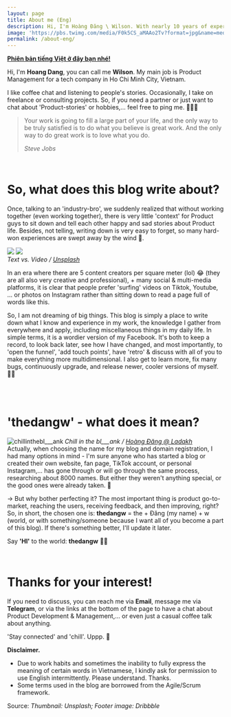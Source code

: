 ```yaml
---
layout: page
title: About me (Eng)
description: Hi, I'm Hoàng Đăng \ Wilson. With nearly 10 years of experience in the field, I’m a proud Product-lover, aim to create a top-of-mind product for Vietnamese people. 🇻🇳
image: 'https://pbs.twimg.com/media/F0k5CS_aMAAo2Tv?format=jpg&name=medium'
permalink: /about-eng/
---
```


**[Phiên bản tiếng Việt ở đây bạn nhé!](/about)**

Hi, I'm **Hoang Dang**, you can call me **Wilson**. My main job is Product Management for a tech company in Ho Chi Minh City, Vietnam.

I like coffee chat and listening to people's stories. Occasionally, I take on freelance or consulting projects. So, if you need a partner or just want to chat about 'Product-stories' or hobbies,... feel free to ping me. 👨🏻‍💻 

> Your work is going to fill a large part of your life, and the only way to be truly satisfied is to do what you believe is great work. And the only way to do great work is to love what you do.
>
> <cite>Steve Jobs</cite>
<br>
  
# __So, what does this blog write about?__

Once, talking to an 'industry-bro', we suddenly realized that without working together (even working together), there is very little 'context' for Product guys to sit down and tell each other happy and sad stories about Product life. Besides, not telling, writing down is very easy to forget, so many hard-won experiences are swept away by the wind 🍃.

<div class="gallery-box">
    <div class="gallery">
      <img src="https://pbs.twimg.com/media/FsaNA3MakAAH8Fi?format=jpg&name=medium" loading="lazy" class="lightense-target">
      <img src="https://pbs.twimg.com/media/FsaNA3QaAAEOgL8?format=jpg&name=medium" loading="lazy" class="lightense-target">
    </div>
    <em>Text vs. Video / <a href="https://unsplash.com/" target="_blank">Unsplash</a></em>
  </div>

In an era where there are 5 content creators per square meter (lol) 😂 (they are all also very creative and professional), + many social & multi-media platforms, it is clear that people prefer 'surfing' videos on Tiktok, Youtube, ... or photos on Instagram rather than sitting down to read a page full of words like this.

So, I am not dreaming of big things. This blog is simply a place to write down what I know and experience in my work, the knowledge I gather from everywhere and apply, including miscellaneous things in my daily life. In simple terms, it is a wordier version of my Facebook. It's both to keep a record, to look back later, see how I have changed, and most importantly, to 'open the funnel', 'add touch points', have 'retro' & discuss with all of you to make everything more multidimensional. I also get to learn more, fix many bugs, continuously upgrade, and release newer, cooler versions of myself. 🙌🏻

<br>
<br>
  
# __'thedangw' - what does it mean?__

![chillinthebl___ank](https://pbs.twimg.com/media/F0k7JPRaEAAAGL7?format=jpg&name=large#wide)
<em>Chill in the bl___ank / <a href="https://instagram.com/bl___ank.sg/" target="_blank">Hoàng Đăng @ Ladakh</a></em>
<br>
Actually, when choosing the name for my blog and domain registration, I had many options in mind - I'm sure anyone who has started a blog or created their own website, fan page, TikTok account, or personal Instagram,... has gone through or will go through the same process, researching about 8000 names. But either they weren't anything special, or the good ones were already taken. 🥲

→ But why bother perfecting it? The most important thing is product go-to-market, reaching the users, receiving feedback, and then improving, right? So, in short, the chosen one is: **thedangw** = the + Đăng (my name) + w (world, or with something/someone because I want all of you become a part of this blog). If there's something better, I'll update it later.

Say **'HI'** to the world: <b>thedangw</b> ✌🏻

<br>

# __Thanks for your interest!__
If you need to discuss, you can reach me via <b>Email</b>, message me via <b>Telegram</b>, or via the links at the bottom of the page to have a chat about Product Development & Management,... or even just a casual coffee talk about anything.

'Stay connected' and 'chill'. Uppp. 🦾
<br>

<b>Disclaimer.</b>

- Due to work habits and sometimes the inability to fully express the meaning of certain words in Vietnamese, I kindly ask for permission to use English intermittently. Please understand. Thanks.
- Some terms used in the blog are borrowed from the Agile/Scrum framework.

Source: *Thumbnail: Unsplash; Footer image: Dribbble*
